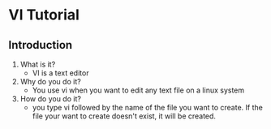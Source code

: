 # VI Tutorial

## Introduction

1. What is it?
    * VI is a text editor
2. Why do you do it?
    * You use vi when you want to edit any text file on a linux system
3. How do you do it?
    * you type vi followed by the name of the file you want to create. If the file your want to create doesn't exist, it will be created.
